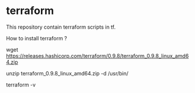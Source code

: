 # terraform
This repository contain terraform scripts in tf.


How to install terraform ?

wget https://releases.hashicorp.com/terraform/0.9.8/terraform_0.9.8_linux_amd64.zip

unzip terraform_0.9.8_linux_amd64.zip -d /usr/bin/

terraform -v

